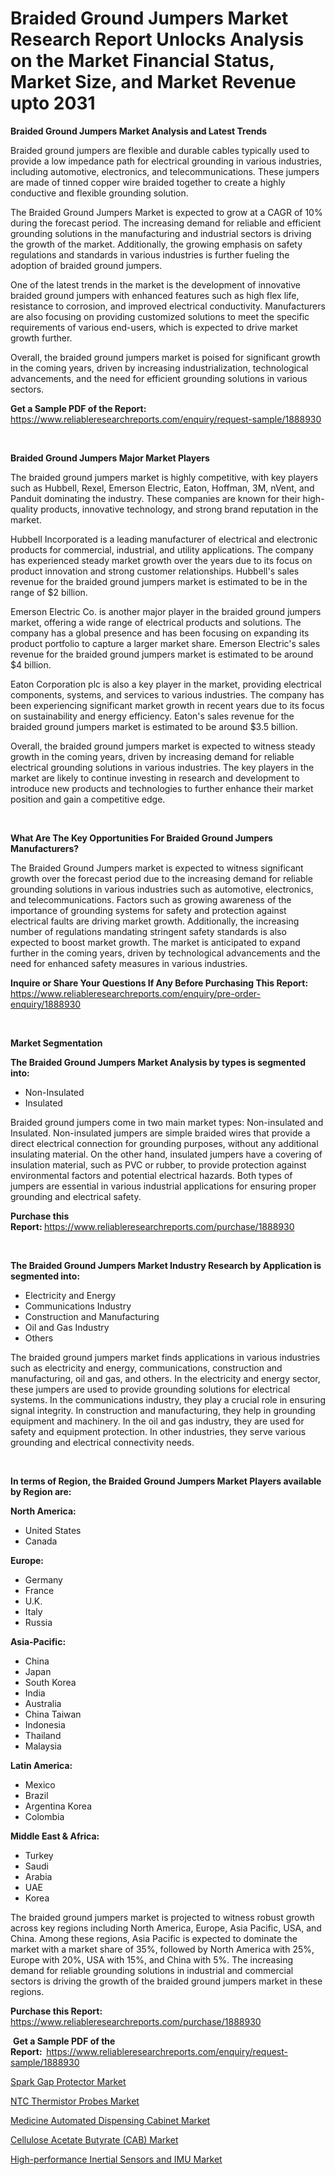 <p><h1>Braided Ground Jumpers Market Research Report Unlocks Analysis on the Market Financial Status, Market Size, and Market Revenue upto 2031</h1></p><p><strong>Braided Ground Jumpers Market Analysis and Latest Trends</strong></p>
<p><p>Braided ground jumpers are flexible and durable cables typically used to provide a low impedance path for electrical grounding in various industries, including automotive, electronics, and telecommunications. These jumpers are made of tinned copper wire braided together to create a highly conductive and flexible grounding solution.</p><p>The Braided Ground Jumpers Market is expected to grow at a CAGR of 10% during the forecast period. The increasing demand for reliable and efficient grounding solutions in the manufacturing and industrial sectors is driving the growth of the market. Additionally, the growing emphasis on safety regulations and standards in various industries is further fueling the adoption of braided ground jumpers.</p><p>One of the latest trends in the market is the development of innovative braided ground jumpers with enhanced features such as high flex life, resistance to corrosion, and improved electrical conductivity. Manufacturers are also focusing on providing customized solutions to meet the specific requirements of various end-users, which is expected to drive market growth further.</p><p>Overall, the braided ground jumpers market is poised for significant growth in the coming years, driven by increasing industrialization, technological advancements, and the need for efficient grounding solutions in various sectors.</p></p>
<p><strong>Get a Sample PDF of the Report:&nbsp;</strong> <a href="https://www.reliableresearchreports.com/enquiry/request-sample/1888930">https://www.reliableresearchreports.com/enquiry/request-sample/1888930</a></p>
<p>&nbsp;</p>
<p><strong>Braided Ground Jumpers Major Market Players</strong></p>
<p><p>The braided ground jumpers market is highly competitive, with key players such as Hubbell, Rexel, Emerson Electric, Eaton, Hoffman, 3M, nVent, and Panduit dominating the industry. These companies are known for their high-quality products, innovative technology, and strong brand reputation in the market.</p><p>Hubbell Incorporated is a leading manufacturer of electrical and electronic products for commercial, industrial, and utility applications. The company has experienced steady market growth over the years due to its focus on product innovation and strong customer relationships. Hubbell's sales revenue for the braided ground jumpers market is estimated to be in the range of $2 billion.</p><p>Emerson Electric Co. is another major player in the braided ground jumpers market, offering a wide range of electrical products and solutions. The company has a global presence and has been focusing on expanding its product portfolio to capture a larger market share. Emerson Electric's sales revenue for the braided ground jumpers market is estimated to be around $4 billion.</p><p>Eaton Corporation plc is also a key player in the market, providing electrical components, systems, and services to various industries. The company has been experiencing significant market growth in recent years due to its focus on sustainability and energy efficiency. Eaton's sales revenue for the braided ground jumpers market is estimated to be around $3.5 billion.</p><p>Overall, the braided ground jumpers market is expected to witness steady growth in the coming years, driven by increasing demand for reliable electrical grounding solutions in various industries. The key players in the market are likely to continue investing in research and development to introduce new products and technologies to further enhance their market position and gain a competitive edge.</p></p>
<p>&nbsp;</p>
<p><strong>What Are The Key Opportunities For Braided Ground Jumpers Manufacturers?</strong></p>
<p><p>The Braided Ground Jumpers market is expected to witness significant growth over the forecast period due to the increasing demand for reliable grounding solutions in various industries such as automotive, electronics, and telecommunications. Factors such as growing awareness of the importance of grounding systems for safety and protection against electrical faults are driving market growth. Additionally, the increasing number of regulations mandating stringent safety standards is also expected to boost market growth. The market is anticipated to expand further in the coming years, driven by technological advancements and the need for enhanced safety measures in various industries.</p></p>
<p><strong>Inquire or Share Your Questions If Any Before Purchasing This Report:</strong> <a href="https://www.reliableresearchreports.com/enquiry/pre-order-enquiry/1888930">https://www.reliableresearchreports.com/enquiry/pre-order-enquiry/1888930</a></p>
<p>&nbsp;</p>
<p><strong>Market Segmentation</strong></p>
<p><strong>The Braided Ground Jumpers Market Analysis by types is segmented into:</strong></p>
<p><ul><li>Non-Insulated</li><li>Insulated</li></ul></p>
<p><p>Braided ground jumpers come in two main market types: Non-insulated and Insulated. Non-insulated jumpers are simple braided wires that provide a direct electrical connection for grounding purposes, without any additional insulating material. On the other hand, insulated jumpers have a covering of insulation material, such as PVC or rubber, to provide protection against environmental factors and potential electrical hazards. Both types of jumpers are essential in various industrial applications for ensuring proper grounding and electrical safety.</p></p>
<p><strong>Purchase this Report:&nbsp;</strong><a href="https://www.reliableresearchreports.com/purchase/1888930">https://www.reliableresearchreports.com/purchase/1888930</a></p>
<p>&nbsp;</p>
<p><strong>The Braided Ground Jumpers Market Industry Research by Application is segmented into:</strong></p>
<p><ul><li>Electricity and Energy</li><li>Communications Industry</li><li>Construction and Manufacturing</li><li>Oil and Gas Industry</li><li>Others</li></ul></p>
<p><p>The braided ground jumpers market finds applications in various industries such as electricity and energy, communications, construction and manufacturing, oil and gas, and others. In the electricity and energy sector, these jumpers are used to provide grounding solutions for electrical systems. In the communications industry, they play a crucial role in ensuring signal integrity. In construction and manufacturing, they help in grounding equipment and machinery. In the oil and gas industry, they are used for safety and equipment protection. In other industries, they serve various grounding and electrical connectivity needs.</p></p>
<p>&nbsp;</p>
<p><strong>In terms of Region, the Braided Ground Jumpers Market Players available by Region are:</strong></p>
<p>
    <p> <strong> North America: </strong>
        <ul>
            <li>United States</li>
            <li>Canada</li>
        </ul>
        </p> 
    <p> <strong> Europe: </strong>
        <ul>
            <li>Germany</li>
            <li>France</li>
            <li>U.K.</li>
            <li>Italy</li>
            <li>Russia</li>
        </ul>
        </p> 
    <p> <strong> Asia-Pacific: </strong>
        <ul>
            <li>China</li>
            <li>Japan</li>
            <li>South Korea</li>
            <li>India</li>
            <li>Australia</li>
            <li>China Taiwan</li>
            <li>Indonesia</li>
            <li>Thailand</li>
            <li>Malaysia</li>
        </ul>
        </p> 
    <p> <strong> Latin America: </strong>
        <ul>
            <li>Mexico</li>
            <li>Brazil</li>
            <li>Argentina Korea</li>
            <li>Colombia</li>
        </ul>
        </p> 
    <p> <strong> Middle East & Africa: </strong>
        <ul>
            <li>Turkey</li>
            <li>Saudi</li>
            <li>Arabia</li>
            <li>UAE</li>
            <li>Korea</li>
        </ul>
    </p>
    </p>
<p><p>The braided ground jumpers market is projected to witness robust growth across key regions including North America, Europe, Asia Pacific, USA, and China. Among these regions, Asia Pacific is expected to dominate the market with a market share of 35%, followed by North America with 25%, Europe with 20%, USA with 15%, and China with 5%. The increasing demand for reliable grounding solutions in industrial and commercial sectors is driving the growth of the braided ground jumpers market in these regions.</p></p>
<p><strong>Purchase this Report: </strong><a href="https://www.reliableresearchreports.com/purchase/1888930">https://www.reliableresearchreports.com/purchase/1888930</a></p>
<p>&nbsp;<strong>Get a Sample PDF of the Report:&nbsp;&nbsp;</strong><a href="https://www.reliableresearchreports.com/enquiry/request-sample/1888930">https://www.reliableresearchreports.com/enquiry/request-sample/1888930</a></p>
<p><strong></strong></p>
<p><p><a href="https://view.publitas.com/reportprime-1/spark-gap-protector-market-offers-provide-insightful-data-for-the-time-period-from-2024-to-2031-and-also-provide-analysis-based-on-application-type-and-region/">Spark Gap Protector Market</a></p><p><a href="https://view.publitas.com/reportprime-1/ntc-thermistor-probes-market-provides-detailed-segmentation-of-this-market-based-on-type-application-and-region-and-forecast-for-the-period-from-2024-2031/">NTC Thermistor Probes Market</a></p><p><a href="https://silk-columnist-571.notion.site/Medicine-Automated-Dispensing-Cabinet-Market-Size-and-Growth-Market-Segmentation-Regional-and-Coun-6853030542cd487c95b4a9b2cbc85871">Medicine Automated Dispensing Cabinet Market</a></p><p><a href="https://cute-banjo-8ca.notion.site/Cellulose-Acetate-Butyrate-CAB-Market-Size-Growth-and-Forecast-from-2024-2031-59b9f95f9f3749829b906c2c5137040c">Cellulose Acetate Butyrate (CAB) Market</a></p><p><a href="https://meowing-lemming-dd3.notion.site/High-performance-Inertial-Sensors-and-IMU-Market-Size-Furnishes-Valuable-Information-Encompassing-Ma-c8e28c53348d420f983210af8c38f864">High-performance Inertial Sensors and IMU Market</a></p></p>